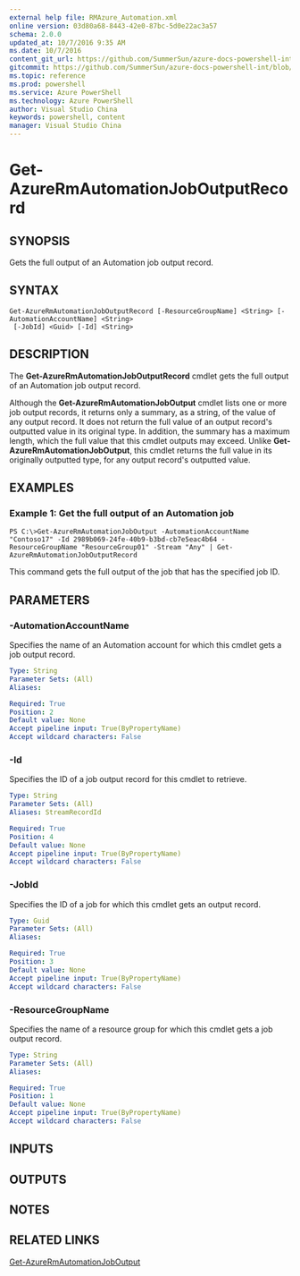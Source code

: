 ```yaml
---
external help file: RMAzure_Automation.xml
online version: 03d80a68-8443-42e0-87bc-5d0e22ac3a57
schema: 2.0.0
updated_at: 10/7/2016 9:35 AM
ms.date: 10/7/2016
content_git_url: https://github.com/SummerSun/azure-docs-powershell-int/blob/master/azureps-cmdlets-docs/Resource%20Manager/v1.0/AzureRM.Automation/Get-AzureRmAutomationJobOutputRecord.md
gitcommit: https://github.com/SummerSun/azure-docs-powershell-int/blob/3c5913303624ba7a7970d6758aac68ea04359cee/azureps-cmdlets-docs/Resource%20Manager/v1.0/AzureRM.Automation/Get-AzureRmAutomationJobOutputRecord.md
ms.topic: reference
ms.prod: powershell
ms.service: Azure PowerShell
ms.technology: Azure PowerShell
author: Visual Studio China
keywords: powershell, content
manager: Visual Studio China
---
```


# Get-AzureRmAutomationJobOutputRecord
## SYNOPSIS
Gets the full output of an Automation job output record.

## SYNTAX

```
Get-AzureRmAutomationJobOutputRecord [-ResourceGroupName] <String> [-AutomationAccountName] <String>
 [-JobId] <Guid> [-Id] <String>
```

## DESCRIPTION
The **Get-AzureRmAutomationJobOutputRecord** cmdlet gets the full output of an Automation job output record.

Although the **Get-AzureRmAutomationJobOutput** cmdlet lists one or more job output records, it returns only a summary, as a string, of the value of any output record.
It does not return the full value of an output record's outputted value in its original type.
In addition, the summary has a maximum length, which the full value that this cmdlet outputs may exceed.
Unlike **Get-AzureRmAutomationJobOutput**, this cmdlet returns the full value in its originally outputted type, for any output record's outputted value.

## EXAMPLES

### Example 1: Get the full output of an Automation job
```
PS C:\>Get-AzureRmAutomationJobOutput -AutomationAccountName "Contoso17" -Id 2989b069-24fe-40b9-b3bd-cb7e5eac4b64 -ResourceGroupName "ResourceGroup01" -Stream "Any" | Get-AzureRmAutomationJobOutputRecord
```

This command gets the full output of the job that has the specified job ID.

## PARAMETERS

### -AutomationAccountName
Specifies the name of an Automation account for which this cmdlet gets a job output record.

```yaml
Type: String
Parameter Sets: (All)
Aliases: 

Required: True
Position: 2
Default value: None
Accept pipeline input: True(ByPropertyName)
Accept wildcard characters: False
```

### -Id
Specifies the ID of a job output record for this cmdlet to retrieve.

```yaml
Type: String
Parameter Sets: (All)
Aliases: StreamRecordId

Required: True
Position: 4
Default value: None
Accept pipeline input: True(ByPropertyName)
Accept wildcard characters: False
```

### -JobId
Specifies the ID of a job for which this cmdlet gets an output record.

```yaml
Type: Guid
Parameter Sets: (All)
Aliases: 

Required: True
Position: 3
Default value: None
Accept pipeline input: True(ByPropertyName)
Accept wildcard characters: False
```

### -ResourceGroupName
Specifies the name of a resource group for which this cmdlet gets a job output record.

```yaml
Type: String
Parameter Sets: (All)
Aliases: 

Required: True
Position: 1
Default value: None
Accept pipeline input: True(ByPropertyName)
Accept wildcard characters: False
```

## INPUTS

## OUTPUTS

## NOTES

## RELATED LINKS

[Get-AzureRmAutomationJobOutput](03d80a68-8443-42e0-87bc-5d0e22ac3a57)

